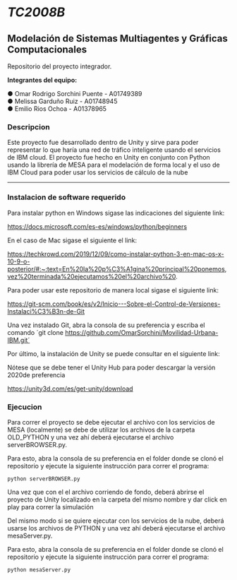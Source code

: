 # _TC2008B_
## Modelación de Sistemas Multiagentes y Gráficas Computacionales

Repositorio del proyecto integrador.

**Integrantes del equipo:**

● Omar Rodrigo Sorchini Puente - A01749389<br/>
● Melissa Garduño Ruiz - A01748945<br/>
● Emilio Rios Ochoa - A01378965<br/>

### Descripcion

Este proyecto fue desarrollado dentro de Unity y sirve para poder representar lo que haría una red de tráfico inteligente usando el servicios de IBM cloud.
El proyecto fue hecho en Unity en conjunto con Python usando la librería de MESA para el modelación de forma local y el uso de IBM Cloud para poder usar los servicios de cálculo de la nube

----------------------------------

### Instalacion de software requerido

Para instalar python en Windows sigase las indicaciones del siguiente link:

https://docs.microsoft.com/es-es/windows/python/beginners

En el caso de Mac sigase el siguiente el link:

https://techkrowd.com/2019/12/09/como-instalar-python-3-en-mac-os-x-10-9-o-posterior/#:~:text=En%20la%20p%C3%A1gina%20principal%20ponemos,vez%20terminada%20ejecutamos%20el%20archivo%20.

Para poder usar este repositorio de manera local sigase el siguiente link:

https://git-scm.com/book/es/v2/Inicio---Sobre-el-Control-de-Versiones-Instalaci%C3%B3n-de-Git

Una vez instalado Git, abra la consola de su preferencia y escriba el comando ´git clone https://github.com/OmarSorchini/Movilidad-Urbana-IBM.git´

Por último, la instalación de Unity se puede consultar en el siguiente link:

Nótese que se debe tener el Unity Hub para poder descargar la versión 2020de preferencia

https://unity3d.com/es/get-unity/download

### Ejecucion

Para correr el proyecto se debe ejecutar el archivo con los servicios de MESA (localmente) se debe de utilizar los archivos de la carpeta OLD_PYTHON y una vez ahí deberá ejecutarse el archivo serverBROWSER.py.

Para esto, abra la consola de su preferencia en el folder donde se clonó el repositorio y ejecute la siguiente instrucción para correr el programa:

`python serverBROWSER.py`

Una vez que con el el archivo corriendo de fondo, deberá abrirse el proyecto de Unity localizado en la carpeta del mismo nombre y dar click en play para correr la simulación

Del mismo modo si se quiere ejecutar con los servicios de la nube, deberá usarse los archivos de PYTHON y una vez ahí deberá ejecutarse el archivo mesaServer.py.

Para esto, abra la consola de su preferencia en el folder donde se clonó el repositorio y ejecute la siguiente instrucción para correr el programa:

`python mesaServer.py`
